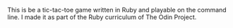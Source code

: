 This is be a tic-tac-toe game written in Ruby and playable on the command line. I made it as part of the Ruby curriculum of The Odin Project.